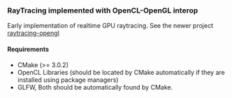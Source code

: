 ### RayTracing implemented with OpenCL-OpenGL interop

Early implementation of realtime GPU raytracing. See the newer project [raytracing-opengl](https://github.com/engilas/raytracing-opengl)

#### Requirements

* CMake (>= 3.0.2)
* OpenCL Libraries (should be located by CMake automatically if they are installed using package
  managers)
* GLFW, Both should be automatically found by CMake.
